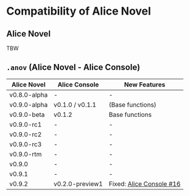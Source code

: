 # Compatibility of Alice Novel

## Alice Novel

TBW

## `.anov` (Alice Novel - Alice Console)

| Alice Novel  | Alice Console   | New Features     |
| ------------ | --------------- | ---------------- |
| v0.8.0-alpha | -               | -                |
| v0.9.0-alpha | v0.1.0 / v0.1.1 | (Base functions) |
| v0.9.0-beta  | v0.1.2          | Base functions   |
| v0.9.0-rc1   | -               | -                |
| v0.9.0-rc2   | -               | -                |
| v0.9.0-rc3   | -               | -                |
| v0.9.0-rtm   | -               | -                |
| v0.9.0       | -               | -                |
| v0.9.1       | -               | -                |
| v0.9.2       | v0.2.0-preview1 | Fixed: [Alice Console #16](https://github.com/AliceNovel/AliceConsole/issues/16) |
